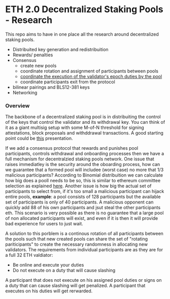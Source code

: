 # ETH 2.0 Decentralized Staking Pools - Research

This repo aims to have in one place all the research around decentralized staking pools.

- Distribuited key generation and redistribuition
- Rewards/ penalties
- Consensus
	- create new pools
	- coordinate rotation and assignment of participants between pools
	- [coordinate the execution of the validator's epoch duties by the pool](https://github.com/bloxapp/eth2-staking-pools-research/blob/master/pool_duties.md)
	- coordinate participants exit from the protocol
- bilinear pairings and BLS12-381 keys
- Networking  

### Overview
The backbone of a decentralized staking pool is in distribuiting the control of the keys that control the validator and its withdrawal key. You can think of it as a giant multisig setup with some M-of-N threshold for signing attestations, block proposals and withddrawal transactions.
A good starting point could be [this](https://www.youtube.com/watch?v=Jtz9b7yWbLo) presentation.

If we add a consensus protocol that rewards and punishes pool participants, controls withdrawal and onboarding processes then we have a full mechanism for decentralzied staking pools network.
One issue that raises immediatley is the security around the oboarding process, how can we guarantee that a formed pool will includee (worst case) no more that 1/3 malicious participants?
According to Binomial distribuition we can calculate how big does a pooll needs to be so, this is similar to ethereum committee selection as explained [here](https://notes.ethereum.org/@vbuterin/rkhCgQteN?type=view#Why-32-ETH-validator-sizes). 
Another issue is how big the actual set of participants to select from, if it's too small a malicious participant can hijack entire pools, **example**: a pool consists of 128 participants but the available set of participants is only of 40 participants. A malicious opponent can quickly add 88 of his own participants and jsut steal the other participants eth. 
This scenario is very possible as there is no guarantee that a large pool of non allocated participants will exist, and even if it is then it will provide bad experience for users to just wait.

A solution to this porblem is a continous rotation of all participants between the pools such that new created pools can share the set of "rotating pariticipants" to create the necessary randomness in allocating new validators.
The requirements from individual participants are as they are for a full 32 ETH valdiator:
- Be online and execute your duties
- Do not execute on a duty that will cause slashing

A participant that does not execute on his assigned pool duties or signs on a duty that can cause slashing will get penalized.
A participant that executes on his duties will get rerwarded.

